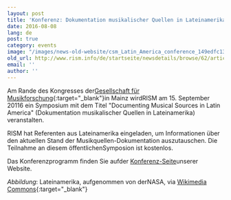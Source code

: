 ```yaml
---
layout: post
title: 'Konferenz: Dokumentation musikalischer Quellen in Lateinamerika'
date: 2016-08-08
lang: de
post: true
category: events
image: "/images/news-old-website/csm_Latin_America_conference_149edfc135.jpg"
old_url: http://www.rism.info/de/startseite/newsdetails/browse/62/article/64/conference-documenting-musical-sources-in-latin-america.html
email: ''
author: ''
---
```


Am Rande des Kongresses der[Gesellschaft für Musikforschung](http://www.gfm2016.uni-mainz.de/){:target="_blank"}in Mainz wirdRISM am 15. September 20116 ein Symposium mit dem Titel "Documenting Musical Sources in Latin America" (Dokumentation musikalischer Quellen in Lateinamerika) veranstalten.

RISM hat Referenten aus Lateinamerika eingeladen, um Informationen über den aktuellen Stand der Musikquellen-Dokumentation auszutauschen. Die Teilnahme an diesem öffentlichenSymposion ist kostenlos.

Das Konferenzprogramm finden Sie aufder [Konferenz-Seite](/publications/conferences/latin-america-conference-2016.html)unserer Website.

_Abbildung_: Lateinamerika, aufgenommen von derNASA, via [Wikimedia Commons](https://commons.wikimedia.org/wiki/File:Latin_America_terrain.jpg){:target="_blank"}

